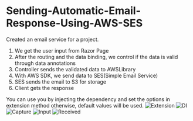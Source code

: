 # Sending-Automatic-Email-Response-Using-AWS-SES

Created an email service for a project.

1) We get the user input from Razor Page
2) After the routing and the data binding, we control if the data is valid through data annotations
3) Controller sends the validated data to AWSLibrary
4) With AWS SDK, we send data to SES(Simple Email Service)
5) SES sends the email to S3 for storage 
6) Client gets the response




You can use you by injecting the dependency and set the options in extension method otherwise, default values will be used.
![Extension](https://user-images.githubusercontent.com/37782582/129299492-294f9a0b-f0fa-45da-b1dc-65559d612c39.PNG)
![DI](https://user-images.githubusercontent.com/37782582/129299359-dac13ef1-f4b3-4452-841f-54756f2f08a1.PNG)
![Capture](https://user-images.githubusercontent.com/37782582/129300864-65faba3f-5075-4c52-847e-9079418f5940.PNG)
![Input](https://user-images.githubusercontent.com/37782582/129301020-803b488c-d759-4e5f-bb2a-97310e4cf0ad.PNG)
![Received](https://user-images.githubusercontent.com/37782582/129300842-dd229553-e81b-45d1-9c70-d7a743901a66.PNG)


